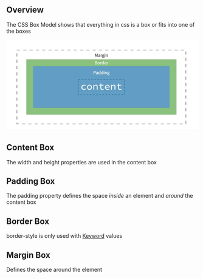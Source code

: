 ---
---

## Overview

The CSS Box Model shows that everything in css is a box or fits into one of the boxes

![CSS-Box-Model.png.png](../../99%20-%20Meta/Assets/CSS-Box-Model.png.png)

## Content Box

The width and height properties are used in the content box

## Padding Box

The padding property defines the space *inside* an element and *around* the content box

## Border Box

border-style is only used with [Keyword](CSS%20Value%20Types.md#keywords-data-type) values

## Margin Box

Defines the space around the element
